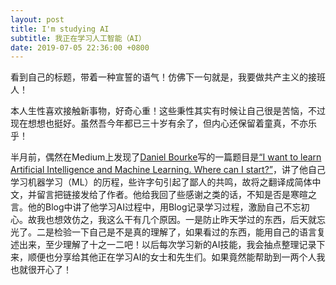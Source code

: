 ```yaml
---
layout: post
title: I'm studying AI
subtitle: 我正在学习人工智能（AI）
date: 2019-07-05 22:36:00 +0800
---
```


看到自己的标题，带着一种宣誓的语气！仿佛下一句就是，我要做共产主义的接班人！

本人生性喜欢接触新事物，好奇心重！这些秉性其实有时候让自己很是苦恼，不过现在想想也挺好。虽然吾今年都已三十岁有余了，但内心还保留着童真，不亦乐乎！

半月前，偶然在Medium上发现了[Daniel Bourke](https://hackernoon.com/@mrdbourke)写的一篇题目是[“I want to learn Artificial Intelligence and Machine Learning. Where can I start?”](https://hackernoon.com/i-want-to-learn-artificial-intelligence-and-machine-learning-where-can-i-start-7a392a3086ec)，讲了他自己学习机器学习（ML）的历程，些许字句引起了鄙人的共鸣，故将之翻译成简体中文，并留言把链接发给了作者。他给我回了些感谢之类的话，不知是否是寒暄之言。他的Blog中讲了他学习AI过程中，用Blog记录学习过程，激励自己不忘初心。故我也想效仿之，我这么干有几个原因。一是防止昨天学过的东西，后天就忘光了。二是检验一下自己是不是真的理解了，如果看过的东西，能用自己的语言复述出来，至少理解了十之一二吧！以后每次学习新的AI技能，我会抽点整理记录下来，顺便也分享给其他正在学习AI的女士和先生们。如果竟然能帮助到一两个人我也就很开心了！



